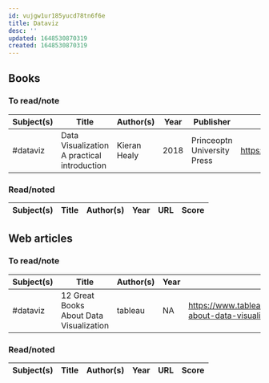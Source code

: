 ```yaml
---
id: vujgw1ur185yucd78tn6f6e
title: Dataviz
desc: ''
updated: 1648530870319
created: 1648530870319
---
```


## Books

### To read/note

Subject(s) | Title | Author(s) | Year | Publisher | URL
 -- | -- | -- | -- | -- | -- |
#dataviz | Data Visualization A practical introduction | Kieran Healy | 2018 | Princeoptn University Press | https://socviz.co/index.html#preface

### Read/noted

Subject(s) | Title | Author(s) | Year | URL | Score
 -- | -- | -- | -- | -- | -- |

## Web articles

### To read/note

Subject(s) | Title | Author(s) | Year | URL 
 -- | -- | -- | -- | --
#dataviz | 12 Great Books About Data Visualization | tableau |NA | https://www.tableau.com/learn/articles/books-about-data-visualization|⭐⭐⭐⭐

### Read/noted

Subject(s) | Title | Author(s) | Year | URL | Score
 -- | -- | -- | -- | -- | -- |